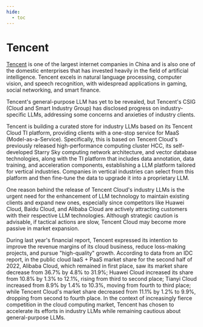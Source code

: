 ```yaml
---
hide:
  - toc
---
```


# Tencent

[Tencent](https://www.tencent.com/) is one of the largest internet companies in China and is also one of the domestic enterprises that has invested heavily in the field of artificial intelligence. Tencent excels in natural language processing, computer vision, and speech recognition, with widespread applications in gaming, social networking, and smart finance.

Tencent's general-purpose LLM has yet to be revealed, but Tencent's CSIG (Cloud and Smart Industry Group) has disclosed progress on industry-specific LLMs, addressing some concerns and anxieties of industry clients.

Tencent is building a curated store for industry LLMs based on its Tencent Cloud TI platform, providing clients with a one-stop service for MaaS (Model-as-a-Service). Specifically, this is based on Tencent Cloud's previously released high-performance computing cluster HCC, its self-developed Starry Sky computing network architecture, and vector database technologies, along with the TI platform that includes data annotation, data training, and acceleration components, establishing a LLM platform tailored for vertical industries. Companies in vertical industries can select from this platform and then fine-tune the data to upgrade it into a proprietary LLM.

One reason behind the release of Tencent Cloud's industry LLMs is the urgent need for the enhancement of LLM technology to maintain existing clients and expand new ones, especially since competitors like Huawei Cloud, Baidu Cloud, and Alibaba Cloud are actively attracting customers with their respective LLM technologies. Although strategic caution is advisable, if tactical actions are slow, Tencent Cloud may become more passive in market expansion.

During last year's financial report, Tencent expressed its intention to improve the revenue margins of its cloud business, reduce loss-making projects, and pursue "high-quality" growth. According to data from an IDC report, in the public cloud IaaS + PaaS market share for the second half of 2022, Alibaba Cloud, which remained in first place, saw its market share decrease from 36.7% by 4.8% to 31.9%; Huawei Cloud increased its share from 10.8% by 1.3% to 12.1%, rising from third to second place; Tianyi Cloud increased from 8.9% by 1.4% to 10.3%, moving from fourth to third place; while Tencent Cloud's market share decreased from 11.1% by 1.2% to 9.9%, dropping from second to fourth place. In the context of increasingly fierce competition in the cloud computing market, Tencent has chosen to accelerate its efforts in industry LLMs while remaining cautious about general-purpose LLMs.
